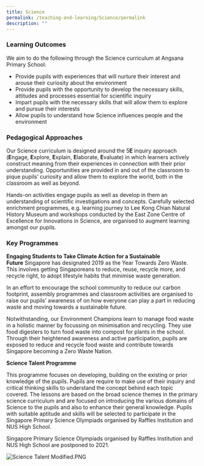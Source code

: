 ```yaml
---
title: Science
permalink: /teaching-and-learning/Science/permalink
description: ""
---
```

### Learning Outcomes

  
We aim to do the following through the Science curriculum at Angsana Primary School:  

*   Provide pupils with experiences that will nurture their interest and arouse their curiosity about the environment
*   Provide pupils with the opportunity to develop the necessary skills, attitudes and processes essential for scientific inquiry
*   Impart pupils with the necessary skills that will allow them to explore and pursue their interests
*   Allow pupils to understand how Science influences people and the environment

  
### Pedagogical Approaches

Our Science curriculum is designed around the 5**E** inquiry approach (**E**ngage, **E**xplore, **E**xplain, **E**laborate, **E**valuate) in which learners actively construct meaning from their experiences in connection with their prior understanding. Opportunities are provided in and out of the classroom to pique pupils’ curiosity and allow them to explore the world, both in the classroom as well as beyond. 

Hands-on activities engage pupils as well as develop in them an understanding of scientific investigations and concepts. Carefully selected enrichment programmes, e.g. learning journey to Lee Kong Chian Natural History Museum and workshops conducted by the East Zone Centre of Excellence for Innovations in Science, are organised to augment learning amongst our pupils.  

  
### Key Programmes  

**Engaging Students to Take Climate Action for a Sustainable Future** Singapore has designated 2019 as the Year Towards Zero Waste. This involves getting Singaporeans to reduce, reuse, recycle more, and recycle right, to adopt lifestyle habits that minimise waste generation. 

In an effort to encourage the school community to reduce our carbon footprint, assembly programmes and classroom activities are organised to raise our pupils’ awareness of on how everyone can play a part in reducing waste and moving towards a sustainable future. 

Notwithstanding, our Environment Champions learn to manage food waste in a holistic manner by focussing on minimisation and recycling. They use food digesters to turn food waste into compost for plants in the school. Through their heightened awareness and active participation, pupils are exposed to reduce and recycle food waste and contribute towards Singapore becoming a Zero Waste Nation.  

**Science Talent Programme** 

This programme focuses on developing, building on the existing or prior knowledge of the pupils. Pupils are require to make use of their inquiry and critical thinking skills to understand the concept behind each topic covered. The lessons are based on the broad science themes in the primary science curriculum and are focused on introducing the various domains of Science to the pupils and also to enhance their general knowledge. Pupils with suitable aptitude and skills will be selected to participate in the Singapore Primary Science Olympiads organised by Raffles Institution and NUS High School.  

Singapore Primary Science Olympiads organised by Raffles Institution and NUS High School are postponed to 2021.  

![Science Talent Modified.PNG](https://angsanapri.moe.edu.sg/qql/slot/u167/academic_programmes/Science/Science%20Talent%20Modified.PNG)